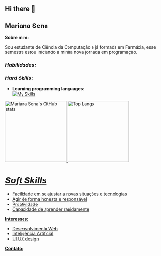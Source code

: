 ## Hi there 👋
## Mariana Sena

**Sobre mim:**

Sou estudante de Ciência da Computação e já formada em Farmácia, esse semestre estou iniciando a minha nova jornada em programação.

### *Habilidades:*

### *Hard Skills*:
* **Learning programming languages**: <br>
[![My Skills](https://skillicons.dev/icons?i=js,html,css,python,cs)](https://skillicons.dev)

<div>
  <a href="https://github.com/mariisena">
    <img src="https://github-readme-stats.vercel.app/api?username=mariisena&theme=radical&show_icons=true" alt="Mariana Sena's GitHub stats" height="200em" />
  <img src="https://github-readme-stats.vercel.app/api/top-langs/?username=mariisena&theme=radical&show_icons=true&layout=compact" alt="Top Langs" height="200em" />
</div>
    
# *Soft Skills*
* Facilidade em se ajustar a novas situações e tecnologias
* Agir de forma honesta e responsável
* Proatividade
* Capacidade de aprender rapidamente


**Interesses:**

* Desenvolvimento Web
* Inteligência Artificial
* UI UX design

**Contato:**


<!--
**mariisena/mariisena** is a ✨ _special_ ✨ repository because its `README.md` (this file) appears on your GitHub profile.

Here are some ideas to get you started:

- 🔭 I’m currently working on ...
- 🌱 I’m currently learning ...
- 👯 I’m looking to collaborate on ...
- 🤔 I’m looking for help with ...
- 💬 Ask me about ...
- 📫 How to reach me: ...
- 😄 Pronouns: ...
- ⚡ Fun fact: ...
-->
